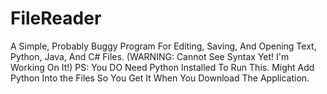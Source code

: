 # FileReader
A Simple, Probably Buggy Program For Editing, Saving, And Opening Text, Python, Java, And C# Files. (WARNING: Cannot See Syntax Yet! I'm Working On It!) PS: You DO Need Python Installed To Run This. 
Might Add Python Into the Files So You Get It When You Download The Application.
